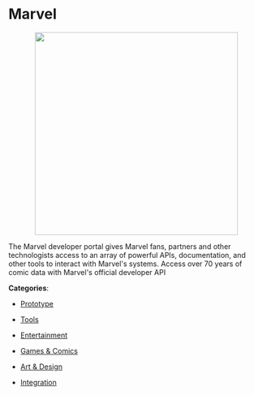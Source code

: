 # Marvel
<p align="center">
    <img width="400" src="https://raw.githubusercontent.com/apis-list/apis-list/apis/marvel/logo_256x256.png" />
</p>

The Marvel developer portal gives Marvel fans, partners and other technologists access to an array of powerful APIs, documentation, and other tools to interact with Marvel&#039;s systems. Access over 70 years of comic data with Marvel's official developer API



**Categories**:

- [Prototype](https://github.com/apis-list/apis-list#prototype)

- [Tools](https://github.com/apis-list/apis-list#tools)

- [Entertainment](https://github.com/apis-list/apis-list#entertainment)

- [Games & Comics](https://github.com/apis-list/apis-list#games-and-comics)

- [Art & Design](https://github.com/apis-list/apis-list#art-and-design)

- [Integration](https://github.com/apis-list/apis-list#integration)



